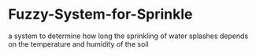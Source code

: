 # Fuzzy-System-for-Sprinkle
a system to determine how long the sprinkling of water splashes depends on the temperature and humidity of the soil
